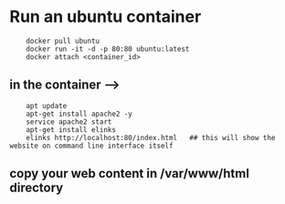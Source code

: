 # Run an ubuntu container

        docker pull ubuntu
        docker run -it -d -p 80:80 ubuntu:latest
        docker attach <container_id>

## in the container -->
        apt update
        apt-get install apache2 -y
        service apache2 start
        apt-get install elinks
        elinks http://localhost:80/index.html   ## this will show the website on command line interface itself

## copy your web content in /var/www/html directory

